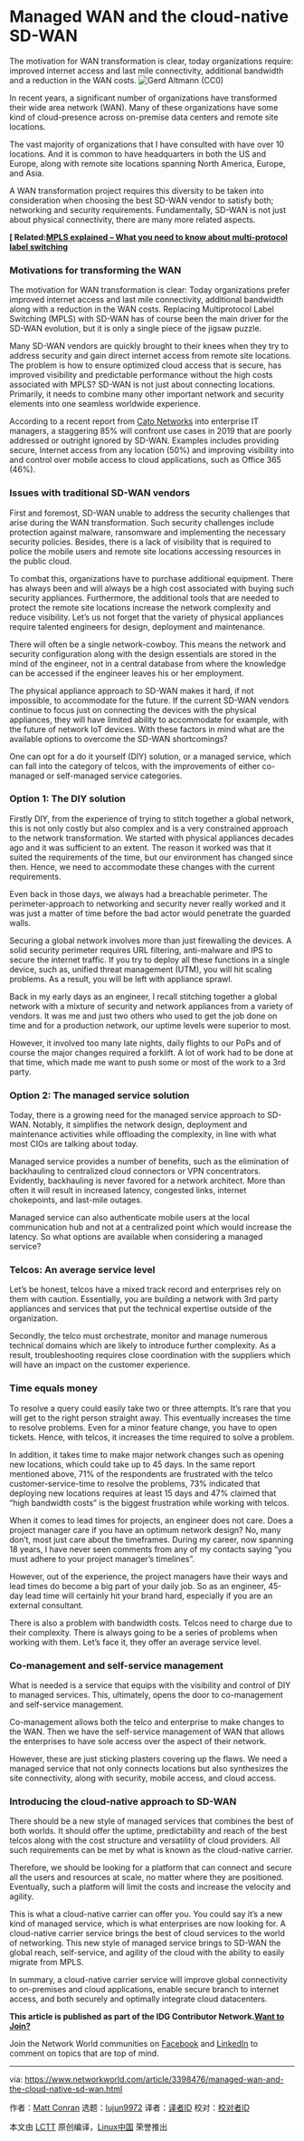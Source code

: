 [#]: collector: (lujun9972)
[#]: translator: ( )
[#]: reviewer: ( )
[#]: publisher: ( )
[#]: url: ( )
[#]: subject: (Managed WAN and the cloud-native SD-WAN)
[#]: via: (https://www.networkworld.com/article/3398476/managed-wan-and-the-cloud-native-sd-wan.html)
[#]: author: (Matt Conran https://www.networkworld.com/author/Matt-Conran/)

Managed WAN and the cloud-native SD-WAN
======
The motivation for WAN transformation is clear, today organizations require: improved internet access and last mile connectivity, additional bandwidth and a reduction in the WAN costs.
![Gerd Altmann \(CC0\)][1]

In recent years, a significant number of organizations have transformed their wide area network (WAN). Many of these organizations have some kind of cloud-presence across on-premise data centers and remote site locations.

The vast majority of organizations that I have consulted with have over 10 locations. And it is common to have headquarters in both the US and Europe, along with remote site locations spanning North America, Europe, and Asia.

A WAN transformation project requires this diversity to be taken into consideration when choosing the best SD-WAN vendor to satisfy both; networking and security requirements. Fundamentally, SD-WAN is not just about physical connectivity, there are many more related aspects.

**[ Related:[MPLS explained – What you need to know about multi-protocol label switching][2]**

### Motivations for transforming the WAN

The motivation for WAN transformation is clear: Today organizations prefer improved internet access and last mile connectivity, additional bandwidth along with a reduction in the WAN costs. Replacing Multiprotocol Label Switching (MPLS) with SD-WAN has of course been the main driver for the SD-WAN evolution, but it is only a single piece of the jigsaw puzzle.

Many SD-WAN vendors are quickly brought to their knees when they try to address security and gain direct internet access from remote site locations. The problem is how to ensure optimized cloud access that is secure, has improved visibility and predictable performance without the high costs associated with MPLS? SD-WAN is not just about connecting locations. Primarily, it needs to combine many other important network and security elements into one seamless worldwide experience.

According to a recent report from [Cato Networks][3] into enterprise IT managers, a staggering 85% will confront use cases in 2019 that are poorly addressed or outright ignored by SD-WAN. Examples includes providing secure, Internet access from any location (50%) and improving visibility into and control over mobile access to cloud applications, such as Office 365 (46%).

### Issues with traditional SD-WAN vendors

First and foremost, SD-WAN unable to address the security challenges that arise during the WAN transformation. Such security challenges include protection against malware, ransomware and implementing the necessary security policies. Besides, there is a lack of visibility that is required to police the mobile users and remote site locations accessing resources in the public cloud.

To combat this, organizations have to purchase additional equipment. There has always been and will always be a high cost associated with buying such security appliances. Furthermore, the additional tools that are needed to protect the remote site locations increase the network complexity and reduce visibility. Let’s us not forget that the variety of physical appliances require talented engineers for design, deployment and maintenance.

There will often be a single network-cowboy. This means the network and security configuration along with the design essentials are stored in the mind of the engineer, not in a central database from where the knowledge can be accessed if the engineer leaves his or her employment.

The physical appliance approach to SD-WAN makes it hard, if not impossible, to accommodate for the future. If the current SD-WAN vendors continue to focus just on connecting the devices with the physical appliances, they will have limited ability to accommodate for example, with the future of network IoT devices. With these factors in mind what are the available options to overcome the SD-WAN shortcomings?

One can opt for a do it yourself (DIY) solution, or a managed service, which can fall into the category of telcos, with the improvements of either co-managed or self-managed service categories.

### Option 1: The DIY solution

Firstly DIY, from the experience of trying to stitch together a global network, this is not only costly but also complex and is a very constrained approach to the network transformation. We started with physical appliances decades ago and it was sufficient to an extent. The reason it worked was that it suited the requirements of the time, but our environment has changed since then. Hence, we need to accommodate these changes with the current requirements.

Even back in those days, we always had a breachable perimeter. The perimeter-approach to networking and security never really worked and it was just a matter of time before the bad actor would penetrate the guarded walls.

Securing a global network involves more than just firewalling the devices. A solid security perimeter requires URL filtering, anti-malware and IPS to secure the internet traffic. If you try to deploy all these functions in a single device, such as, unified threat management (UTM), you will hit scaling problems. As a result, you will be left with appliance sprawl.

Back in my early days as an engineer, I recall stitching together a global network with a mixture of security and network appliances from a variety of vendors. It was me and just two others who used to get the job done on time and for a production network, our uptime levels were superior to most.

However, it involved too many late nights, daily flights to our PoPs and of course the major changes required a forklift. A lot of work had to be done at that time, which made me want to push some or most of the work to a 3rd party.

### Option 2: The managed service solution

Today, there is a growing need for the managed service approach to SD-WAN. Notably, it simplifies the network design, deployment and maintenance activities while offloading the complexity, in line with what most CIOs are talking about today.

Managed service provides a number of benefits, such as the elimination of backhauling to centralized cloud connectors or VPN concentrators. Evidently, backhauling is never favored for a network architect. More than often it will result in increased latency, congested links, internet chokepoints, and last-mile outages.

Managed service can also authenticate mobile users at the local communication hub and not at a centralized point which would increase the latency. So what options are available when considering a managed service?

### Telcos: An average service level

Let’s be honest, telcos have a mixed track record and enterprises rely on them with caution. Essentially, you are building a network with 3rd party appliances and services that put the technical expertise outside of the organization.

Secondly, the telco must orchestrate, monitor and manage numerous technical domains which are likely to introduce further complexity. As a result, troubleshooting requires close coordination with the suppliers which will have an impact on the customer experience.

### Time equals money

To resolve a query could easily take two or three attempts. It’s rare that you will get to the right person straight away. This eventually increases the time to resolve problems. Even for a minor feature change, you have to open tickets. Hence, with telcos, it increases the time required to solve a problem.

In addition, it takes time to make major network changes such as opening new locations, which could take up to 45 days. In the same report mentioned above, 71% of the respondents are frustrated with the telco customer-service-time to resolve the problems, 73% indicated that deploying new locations requires at least 15 days and 47% claimed that “high bandwidth costs” is the biggest frustration while working with telcos.

When it comes to lead times for projects, an engineer does not care. Does a project manager care if you have an optimum network design? No, many don’t, most just care about the timeframes. During my career, now spanning 18 years, I have never seen comments from any of my contacts saying “you must adhere to your project manager’s timelines”.

However, out of the experience, the project managers have their ways and lead times do become a big part of your daily job. So as an engineer, 45-day lead time will certainly hit your brand hard, especially if you are an external consultant.

There is also a problem with bandwidth costs. Telcos need to charge due to their complexity. There is always going to be a series of problems when working with them. Let’s face it, they offer an average service level.

### Co-management and self-service management

What is needed is a service that equips with the visibility and control of DIY to managed services. This, ultimately, opens the door to co-management and self-service management.

Co-management allows both the telco and enterprise to make changes to the WAN. Then we have the self-service management of WAN that allows the enterprises to have sole access over the aspect of their network.

However, these are just sticking plasters covering up the flaws. We need a managed service that not only connects locations but also synthesizes the site connectivity, along with security, mobile access, and cloud access.

### Introducing the cloud-native approach to SD-WAN

There should be a new style of managed services that combines the best of both worlds. It should offer the uptime, predictability and reach of the best telcos along with the cost structure and versatility of cloud providers. All such requirements can be met by what is known as the cloud-native carrier.

Therefore, we should be looking for a platform that can connect and secure all the users and resources at scale, no matter where they are positioned. Eventually, such a platform will limit the costs and increase the velocity and agility.

This is what a cloud-native carrier can offer you. You could say it’s a new kind of managed service, which is what enterprises are now looking for. A cloud-native carrier service brings the best of cloud services to the world of networking. This new style of managed service brings to SD-WAN the global reach, self-service, and agility of the cloud with the ability to easily migrate from MPLS.

In summary, a cloud-native carrier service will improve global connectivity to on-premises and cloud applications, enable secure branch to internet access, and both securely and optimally integrate cloud datacenters.

**This article is published as part of the IDG Contributor Network.[Want to Join?][4]**

Join the Network World communities on [Facebook][5] and [LinkedIn][6] to comment on topics that are top of mind.

--------------------------------------------------------------------------------

via: https://www.networkworld.com/article/3398476/managed-wan-and-the-cloud-native-sd-wan.html

作者：[Matt Conran][a]
选题：[lujun9972][b]
译者：[译者ID](https://github.com/译者ID)
校对：[校对者ID](https://github.com/校对者ID)

本文由 [LCTT](https://github.com/LCTT/TranslateProject) 原创编译，[Linux中国](https://linux.cn/) 荣誉推出

[a]: https://www.networkworld.com/author/Matt-Conran/
[b]: https://github.com/lujun9972
[1]: https://images.techhive.com/images/article/2017/03/network-wan-100713693-large.jpg
[2]: https://www.networkworld.com/article/2297171/sd-wan/network-security-mpls-explained.html
[3]: https://www.catonetworks.com/news/digital-transformation-survey
[4]: /contributor-network/signup.html
[5]: https://www.facebook.com/NetworkWorld/
[6]: https://www.linkedin.com/company/network-world
